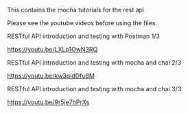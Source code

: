 This contains the mocha tutorials for the rest api

Please see the youtube videos before using the files.

RESTful API introduction and testing with Postman 1/3

https://youtu.be/LXLp1OwN3RQ


RESTful API introduction and testing with mocha and chai 2/3

https://youtu.be/kw3pidDfu8M


RESTful API introduction and testing with mocha and chai 3/3

https://youtu.be/9r5je7hPrXs
